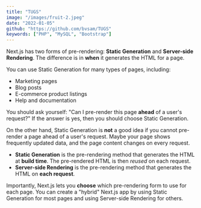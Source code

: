 ```yaml
---
title: "TUGS"
image: "/images/fruit-2.jpeg"
date: "2022-01-05"
github: "https://github.com/bvsam/TUGS"
keywords: ["PHP", "MySQL", "Bootstrap"]
---
```


Next.js has two forms of pre-rendering: **Static Generation** and **Server-side Rendering**. The difference is in **when** it generates the HTML for a page.

You can use Static Generation for many types of pages, including:

- Marketing pages
- Blog posts
- E-commerce product listings
- Help and documentation

You should ask yourself: "Can I pre-render this page **ahead** of a user's request?" If the answer is yes, then you should choose Static Generation.

On the other hand, Static Generation is **not** a good idea if you cannot pre-render a page ahead of a user's request. Maybe your page shows frequently updated data, and the page content changes on every request.

- **Static Generation** is the pre-rendering method that generates the HTML at **build time**. The pre-rendered HTML is then _reused_ on each request.
- **Server-side Rendering** is the pre-rendering method that generates the HTML on **each request**.

Importantly, Next.js lets you **choose** which pre-rendering form to use for each page. You can create a "hybrid" Next.js app by using Static Generation for most pages and using Server-side Rendering for others.
